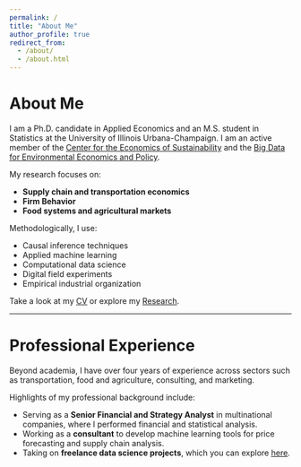 ```yaml
---
permalink: /
title: "About Me"
author_profile: true
redirect_from: 
  - /about/
  - /about.html
---
```

<style>
table {
  border-collapse: collapse;
  border: none;
}
td {
  border: none;
}
</style>

# About Me

I am a Ph.D. candidate in Applied Economics and an M.S. student in Statistics at the University of Illinois Urbana-Champaign. I am an active member of the [Center for the Economics of Sustainability](https://ceos.illinois.edu/index.php/node/525) and the [Big Data for Environmental Economics and Policy](https://peter-christensen-pe55.squarespace.com/).  

My research focuses on:
- **Supply chain and transportation economics**
- **Firm Behavior**
- **Food systems and agricultural markets**


Methodologically, I use:
- Causal inference techniques  
- Applied machine learning  
- Computational data science  
- Digital field experiments  
- Empirical industrial organization  

Take a look at my [CV](https://gustavo1803.github.io/cv/) or explore my [Research](https://gustavo1803.github.io/publications/).

---

# Professional Experience

Beyond academia, I have over four years of experience across sectors such as transportation, food and agriculture, consulting, and marketing.  

Highlights of my professional background include:
- Serving as a **Senior Financial and Strategy Analyst** in multinational companies, where I performed financial and statistical analysis.  
- Working as a **consultant** to develop machine learning tools for price forecasting and supply chain analysis.  
- Taking on **freelance data science projects**, which you can explore [here](https://gustavo1803.github.io/portfolio/).
